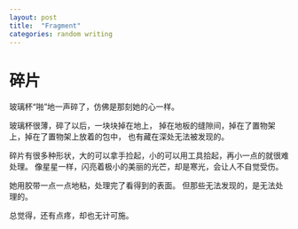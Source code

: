 ```yaml
---
layout: post
title:  "Fragment"
categories: random writing
---
```

# 碎片

玻璃杯“啪”地一声碎了，仿佛是那刻她的心一样。


玻璃杯很薄，碎了以后，一块块掉在地上，
掉在地板的缝隙间，掉在了置物架上，掉在了置物架上放着的包中，
也有藏在深处无法被发现的。


碎片有很多种形状，大的可以拿手捡起，小的可以用工具拾起，再小一点的就很难处理。
像星星一样，闪亮着极小的美丽的光芒，却是寒光，会让人不自觉受伤。


她用胶带一点一点地粘，处理完了看得到的表面。
但那些无法发现的，是无法处理的。


总觉得，还有点疼，却也无计可施。